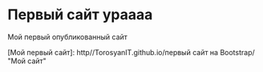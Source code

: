 # Первый сайт ураааа
Мой первый опубликованный сайт
  
[Мой первый сайт]: http//TorosyanIT.github.io/первый сайт на Bootstrap/ "Мой сайт"
         
